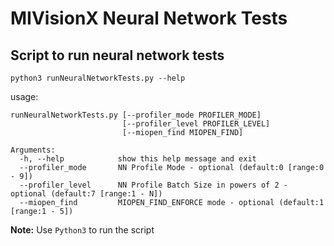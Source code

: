 # MIVisionX Neural Network Tests

## Script to run neural network tests

```
python3 runNeuralNetworkTests.py --help
```

usage: 

```
runNeuralNetworkTests.py [--profiler_mode PROFILER_MODE]
                         [--profiler_level PROFILER_LEVEL]
                         [--miopen_find MIOPEN_FIND]

Arguments:
  -h, --help            show this help message and exit
  --profiler_mode       NN Profile Mode - optional (default:0 [range:0 - 9])
  --profiler_level      NN Profile Batch Size in powers of 2 - optional (default:7 [range:1 - N])
  --miopen_find         MIOPEN_FIND_ENFORCE mode - optional (default:1 [range:1 - 5])
```

**Note:** Use `Python3` to run the script